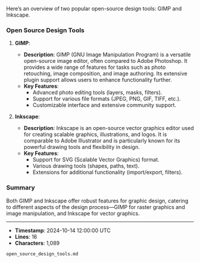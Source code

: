 Here’s an overview of two popular open-source design tools: GIMP and Inkscape. 

### Open Source Design Tools

1. **GIMP**:
   - **Description**: GIMP (GNU Image Manipulation Program) is a versatile open-source image editor, often compared to Adobe Photoshop. It provides a wide range of features for tasks such as photo retouching, image composition, and image authoring. Its extensive plugin support allows users to enhance functionality further.
   - **Key Features**:
     - Advanced photo editing tools (layers, masks, filters).
     - Support for various file formats (JPEG, PNG, GIF, TIFF, etc.).
     - Customizable interface and extensive community support.

2. **Inkscape**:
   - **Description**: Inkscape is an open-source vector graphics editor used for creating scalable graphics, illustrations, and logos. It is comparable to Adobe Illustrator and is particularly known for its powerful drawing tools and flexibility in design.
   - **Key Features**:
     - Support for SVG (Scalable Vector Graphics) format.
     - Various drawing tools (shapes, paths, text).
     - Extensions for additional functionality (import/export, filters).

### Summary
Both GIMP and Inkscape offer robust features for graphic design, catering to different aspects of the design process—GIMP for raster graphics and image manipulation, and Inkscape for vector graphics.

---

- **Timestamp**: 2024-10-14 12:00:00 UTC
- **Lines**: 16
- **Characters**: 1,089

```md
open_source_design_tools.md
```
